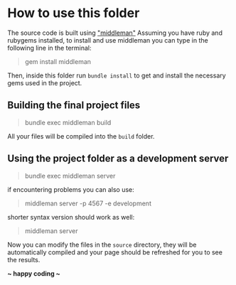 How to use this folder
======================

The source code is built using ["middleman"](http://middlemanapp.com/)
Assuming you have ruby and rubygems installed, to install and use middleman you can type in the following line in the terminal:
> gem install middleman

Then, inside this folder run `bundle install` to get and install the necessary gems used in the project.


Building the final project files
--------------------------------
> bundle exec middleman build

All your files will be compiled into the `build` folder.


Using the project folder as a development server
------------------------------------------------
> bundle exec middleman server

if encountering problems you can also use:
> middleman server -p 4567 -e development

shorter syntax version should work as well:
> middleman server

Now you can modify the files in the `source` directory, they will be automatically compiled and your page should be refreshed for you to see the results.

**~ happy coding ~**